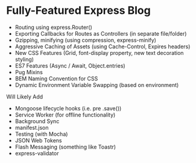 # Fully-Featured Express Blog

- Routing using express.Router()
- Exporting Callbacks for Routes as Controllers (in separate file/folder)
- Gzipping, minifying (using compression, express-minify)
- Aggressive Caching of Assets (using Cache-Control, Expires headers)
- New CSS Features (Grid, font-display property, new text decoration styling)
- ES7 Features (Async / Await, Object.entries)
- Pug Mixins
- BEM Naming Convention for CSS
- Dynamic Environment Variable Swapping (based on environment)

Will Likely Add

- Mongoose lifecycle hooks (i.e. pre .save())
- Service Worker (for offline functionality)
- Background Sync
- manifest.json
- Testing (with Mocha)
- JSON Web Tokens
- Flash Messaging (something like Toastr)
- express-validator